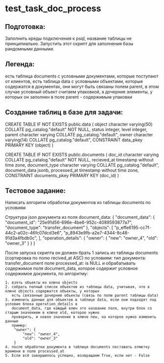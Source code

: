 # test_task_doc_process

## Подготовка: 
Заполнить креды подключения к psql, название таблицы не принципиально. 
Запустить этот скрипт для заполнения базы рандомными данными.

    
## Легенда: 
есть таблица documents с условными документами, которые поступают от клиентов,
есть таблица data с условными объектами, которые содержатся в документах, они могут быть связаны полем parent, 
в этом случае условный объект считаем упаковкой, а дочерние элементы, 
у которых он заполнен в поле parent - содержимым упаковки


## Создание таблиц в базе для задачи:
CREATE TABLE IF NOT EXISTS public.data
(
    object character varying(50) COLLATE pg_catalog."default" NOT NULL,
    status integer,
    level integer,
    parent character varying COLLATE pg_catalog."default",
    owner character varying(14) COLLATE pg_catalog."default",
    CONSTRAINT data_pkey PRIMARY KEY (object)
)

CREATE TABLE IF NOT EXISTS public.documents
(
    doc_id character varying COLLATE pg_catalog."default" NOT NULL,
    recieved_at timestamp without time zone,
    document_type character varying COLLATE pg_catalog."default",
    document_data jsonb,
    processed_at timestamp without time zone,
    CONSTRAINT documents_pkey PRIMARY KEY (doc_id)
)


## Тестовое задание:
Написать алгоритм обработки документов из таблицы documents по условиям

Структура json документа из поля document_data:
{
    "document_data": {
        "document_id": "25e91d56-696e-4be6-952c-4089593877a7",
        "document_type": "transfer_document"
    },
    "objects": [
        "p_effe6195-cc7f-44c2-a02c-46fc07dcd3e6",
        "p_8943e9fb-a2e7-4344-8c48-91d3a4fbdb0c",
    ],
    "operation_details": {
        "owner": {
            "new": "owner_4",
            "old": "owner_3"
        }
    }
}

После запуска скрипта он должен брать 1 запись из таблицы documents (сортировка по полю recived_at ASC) по условиям:
    тип документа: transfer_document
    поле processed_at: is NULL 
и обрабатывать содержимое поля document_data, которое содержит условное содержимое документа, по алгоритму:

    1. взять объекты из ключа objects
    2. собрать полный список объектов из таблицы data, учитывая, что в ключе objects содержатся объекты, у которых 
       есть связанные дочерние объекты (связь по полю parent таблицы datа)
    3. изменить данные для объектов в таблице data, если они подходят под условие блока operation_details в 
       document_data, где каждый ключ это название поля, внутри блок со старым значением в ключе old, которое нужно 
       проверить, и новое значение в ключе new, на которое нужно изменить данные
       пример: 
        "owner": {
            "new": "owner_4",
            "old": "owner_3"
        }
    4. после обработки документа в таблице documents поставить отметку времени в поле processed_at
    5. Если всё завершилось успешно, возвращаем True, если нет - False
